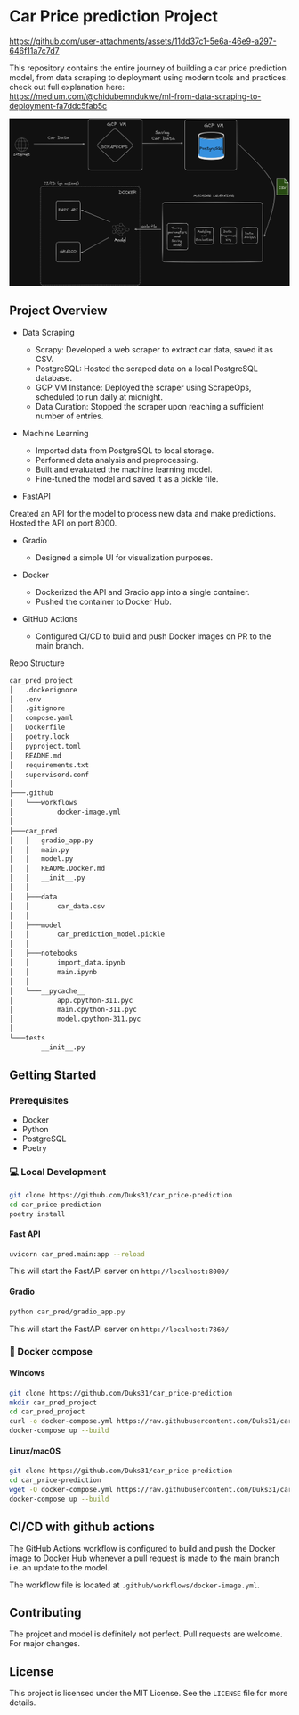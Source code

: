 # Car Price prediction Project

https://github.com/user-attachments/assets/11dd37c1-5e6a-46e9-a297-646f11a7c7d7

This repository contains the entire journey of building a car price prediction model, from data scraping to deployment using modern tools and practices.
check out full explanation here: https://medium.com/@chidubemndukwe/ml-from-data-scraping-to-deployment-fa7ddc5fab5c

![car_pred](car-pred-workflow.png)

## Project Overview

* Data Scraping

    * Scrapy: Developed a web scraper to extract car data, saved it as CSV.
    * PostgreSQL: Hosted the scraped data on a local PostgreSQL database.
    * GCP VM Instance: Deployed the scraper using ScrapeOps, scheduled to run daily at midnight.
    * Data Curation: Stopped the scraper upon reaching a sufficient number of entries.

* Machine Learning

    * Imported data from PostgreSQL to local storage.
    * Performed data analysis and preprocessing.
    * Built and evaluated the machine learning model.
    * Fine-tuned the model and saved it as a pickle file.

* FastAPI

Created an API for the model to process new data and make predictions.
Hosted the API on port 8000.

* Gradio

    * Designed a simple UI for visualization purposes.

* Docker

    * Dockerized the API and Gradio app into a single container.
    * Pushed the container to Docker Hub.

* GitHub Actions

    * Configured CI/CD to build and push Docker images on PR to the main branch.

Repo Structure

``` sh
car_pred_project
│   .dockerignore
│   .env
│   .gitignore
│   compose.yaml
│   Dockerfile
│   poetry.lock
│   pyproject.toml
│   README.md
│   requirements.txt
│   supervisord.conf
│
├───.github
│   └───workflows
│           docker-image.yml
│
├───car_pred
│   │   gradio_app.py
│   │   main.py
│   │   model.py
│   │   README.Docker.md
│   │   __init__.py
│   │
│   ├───data
│   │       car_data.csv
│   │
│   ├───model
│   │       car_prediction_model.pickle
│   │
│   ├───notebooks
│   │       import_data.ipynb
│   │       main.ipynb
│   │
│   └───__pycache__
│           app.cpython-311.pyc
│           main.cpython-311.pyc
│           model.cpython-311.pyc
│
└───tests
        __init__.py

```

## Getting Started 

### Prerequisites

* Docker
* Python 
* PostgreSQL 
* Poetry

### 💻 Local Development

```sh
git clone https://github.com/Duks31/car_price-prediction 
cd car_price-prediction
poetry install
```

#### Fast API

```sh
uvicorn car_pred.main:app --reload
```
This will start the FastAPI server on `http://localhost:8000/`

#### Gradio

```sh
python car_pred/gradio_app.py
```
This will start the FastAPI server on `http://localhost:7860/`


### 🐋 Docker compose

#### Windows
```sh
git clone https://github.com/Duks31/car_price-prediction    
mkdir car_pred_project
cd car_pred_project
curl -o docker-compose.yml https://raw.githubusercontent.com/Duks31/car_price-prediction/main/compose.yaml
docker-compose up --build
```

#### Linux/macOS
```sh
git clone https://github.com/Duks31/car_price-prediction
cd car_price-prediction
wget -O docker-compose.yml https://raw.githubusercontent.com/Duks31/car_price-prediction/main/compose.yaml
docker-compose up --build
```


## CI/CD with github actions
The GitHub Actions workflow is configured to build and push the Docker image to Docker Hub whenever a pull request is made to the main branch i.e. an update to the model.

The workflow file is located at `.github/workflows/docker-image.yml`.

## Contributing

The projcet and model is definitely not perfect. Pull requests are welcome. For major changes.

## License

This project is licensed under the MIT License. See the `LICENSE` file for more details.

